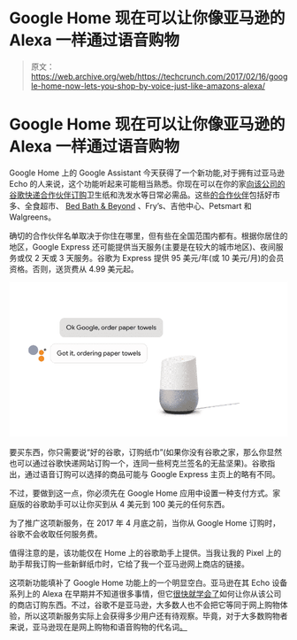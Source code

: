 # Google Home 现在可以让你像亚马逊的 Alexa  一样通过语音购物

> 原文：<https://web.archive.org/web/https://techcrunch.com/2017/02/16/google-home-now-lets-you-shop-by-voice-just-like-amazons-alexa/>

# Google Home 现在可以让你像亚马逊的 Alexa 一样通过语音购物

Google Home 上的 Google Assistant 今天获得了一个新功能,对于拥有过亚马逊 Echo 的人来说，这个功能听起来可能相当熟悉。你现在可以在你的家[向该公司的谷歌快递合作伙伴订购](https://web.archive.org/web/20230325001259/https://www.google.com/express/u/0/promo/googlehome)卫生纸和洗发水等日常必需品。这些[的合作伙伴](https://web.archive.org/web/20230325001259/https://support.google.com/express/answer/4562192?hl=en)包括好市多、全食超市、 [Bed Bath & Beyond](https://web.archive.org/web/20230325001259/http://www.wweek.com/portland/article-16898-bed-bath-beyond-fuck-yeah.html) 、Fry’s、吉他中心、Petsmart 和 Walgreens。

确切的合作伙伴名单取决于你住在哪里，但有些在全国范围内都有。根据你居住的地区，Google Express 还可能提供当天服务(主要是在较大的城市地区)、夜间服务或仅 2 天或 3 天服务。谷歌为 Express 提供 95 美元/年(或 10 美元/月)的会员资格。否则，送货费从 4.99 美元起。

[![unnamed](img/e44367d2a5bd4e30c7882c9b50fc77f4.png)](https://web.archive.org/web/20230325001259/https://techcrunch.com/wp-content/uploads/2017/02/unnamed5.png)

要买东西，你只需要说“好的谷歌，订购纸巾”(如果你没有谷歌之家，那么你显然也可以通过谷歌快递网站订购一个，连同一些柯克兰签名的无盐坚果)。谷歌指出，通过语音订购可以选择的商品可能与 Google Express 主页上的略有不同。

不过，要做到这一点，你必须先在 Google Home 应用中设置一种支付方式。家庭版的谷歌助手可以让你买到从 4 美元到 100 美元的任何东西。

为了推广这项新服务，在 2017 年 4 月底之前，当你从 Google Home 订购时，谷歌不会收取任何服务费。

值得注意的是，该功能仅在 Home 上的谷歌助手上提供。当我让我的 Pixel 上的助手帮我订购一些新鲜纸巾时，它给了我一个亚马逊网上商店的链接。

这项新功能填补了 Google Home 功能上的一个明显空白。亚马逊在其 Echo 设备系列上的 Alexa 在早期并不知道很多事情，但它[很快就学会了](https://web.archive.org/web/20230325001259/https://techcrunch.com/2015/05/14/amazon-echo-can-now-do-some-of-your-shopping-for-you-prime-members/)如何让你从该公司的商店订购东西。不过，谷歌不是亚马逊，大多数人也不会把它等同于网上购物体验，所以这项新服务实际上会获得多少用户还有待观察。毕竟，对于大多数购物者来说，亚马逊现在是网上购物和语音购物的代名词[。](https://web.archive.org/web/20230325001259/http://www.bloomberg.com/news/articles/2016-09-27/more-than-50-of-shoppers-turn-first-to-amazon-in-product-search)